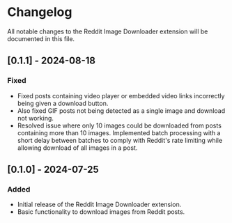 # Changelog

All notable changes to the Reddit Image Downloader extension will be documented in this file.

## [0.1.1] - 2024-08-18

### Fixed

- Fixed posts containing video player or embedded video links incorrectly being given a download button.
- Also fixed GIF posts not being detected as a single image and download not working.
- Resolved issue where only 10 images could be downloaded from posts containing more than 10 images. Implemented batch processing with a short delay between batches to comply with Reddit's rate limiting while allowing download of all images in a post.

## [0.1.0] - 2024-07-25

### Added

- Initial release of the Reddit Image Downloader extension.
- Basic functionality to download images from Reddit posts.
